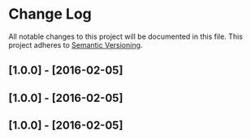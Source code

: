 # Change Log
All notable changes to this project will be documented in this file.
This project adheres to [Semantic Versioning](http://semver.org/).

## [1.0.0] - [2016-02-05]

## [1.0.0] - [2016-02-05]

## [1.0.0] - [2016-02-05]